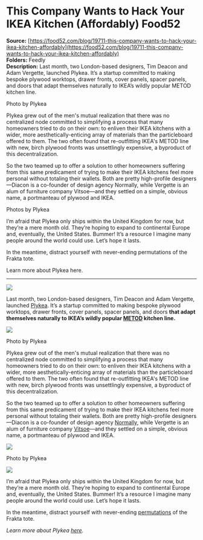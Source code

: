 # This Company Wants to Hack Your IKEA Kitchen (Affordably) Food52

**Source:** [https://food52.com/blog/19711-this-company-wants-to-hack-your-ikea-kitchen-affordably](https://food52.com/blog/19711-this-company-wants-to-hack-your-ikea-kitchen-affordably)  
**Folders:** Feedly  
**Description:** Last month, two London-based designers, Tim Deacon and Adam Vergette, launched Plykea. It’s a startup committed to making bespoke plywood worktops, drawer fronts, cover panels, spacer panels, and doors that adapt themselves naturally to IKEA’s wildly popular METOD kitchen line.

Photo by Plykea

Plykea grew out of the men's mutual realization that there was no centralized node committed to simplifying a process that many homeowners tried to do on their own: to enliven their IKEA kitchens with a wider, more aesthetically-enticing array of materials than the particleboard offered to them. The two often found that re-outfitting IKEA's METOD line with new, birch plywood fronts was unsettlingly expensive, a byproduct of this decentralization.

So the two teamed up to offer a solution to other homeowners suffering from this same predicament of trying to make their IKEA kitchens feel more personal without totaling their wallets. Both are pretty high-profile designers—Diacon is a co-founder of design agency Normally, while Vergette is an alum of furniture company Vitsoe—and they settled on a simple, obvious name, a portmanteau of plywood and IKEA.

Photos by Plykea

I’m afraid that Plykea only ships within the United Kingdom for now, but they’re a mere month old. They’re hoping to expand to continental Europe and, eventually, the United States. Bummer! It’s a resource I imagine many people around the world could use. Let’s hope it lasts.

In the meantime, distract yourself with never-ending permutations of the Frakta tote.

Learn more about Plykea here.

---

<div><img src="https://images.food52.com/FXHrBC7kiZPlcavFLzAjboe7YX8=/1991261b-79b2-49ed-90d9-ddd8c75cd2bb--birch-ply-wide_1-.jpg?w=1080&amp;q=75"><div><div><div><p>Last month, two London-based designers, Tim Deacon and Adam Vergette, launched <a href="https://www.plykea.xyz/">Plykea</a>. It’s a startup committed to making bespoke plywood worktops, drawer fronts, cover panels, spacer panels, and doors <strong>that adapt themselves naturally to IKEA’s wildly popular <a href="http://www.ikea.com/eg/en/catalog/categories/departments/kitchen/23598/">METOD</a> kitchen line.</strong></p></div></div></div><div><div><img src="https://images.food52.com/uKssSq45fDAfgmgot-SKPTbA8mw=/7f88b2ef-3554-473c-a5e2-518aada85ecf--birch-ply-wide_1-.jpg?w=1080&amp;q=75"><div><p>Photo by Plykea</p></div></div></div><div><div><div><p>Plykea grew out of the men's mutual realization that there was no centralized node committed to simplifying a process that many homeowners tried to do on their own: to enliven their IKEA kitchens with a wider, more aesthetically-enticing array of materials than the particleboard offered to them. The two often found that re-outfitting IKEA's METOD line with new, birch plywood fronts was unsettlingly expensive, a byproduct of this decentralization.</p></div></div></div><div><div><div><p>So the two teamed up to offer a solution to other homeowners suffering from this same predicament of trying to make their IKEA kitchens feel more personal without totaling their wallets. Both are pretty high-profile designers—Diacon is a co-founder of design agency <a href="https://www.instagram.com/normallystudio/">Normally</a>, while Vergette is an alum of furniture company <a href="https://www.vitsoe.com/us">Vitsoe</a>—and they settled on a simple, obvious name, a portmanteau of plywood and IKEA.</p></div></div></div><div><div><div><div><div><img src="https://images.food52.com/leS_B7NNEizAHNTul1PAFeVmuaw=/cc109fd7-7e7d-462f-ab85-5dbf21e81db4--birch-ply-corner.jpg?w=1080&amp;q=75"></div><div><p>Photo by Plykea</p></div><div><img src="https://images.food52.com/QwYjNs71LYMKYiygDf-NsRijIZQ=/03b4edc8-97de-446a-8e36-f84908033c51--formica-ply-hob.jpg?w=1080&amp;q=75"></div></div></div></div></div><div><div><div><p>I’m afraid that Plykea only ships within the United Kingdom for now, but they’re a mere month old. They’re hoping to expand to continental Europe and, eventually, the United States. Bummer! It’s a resource I imagine many people around the world could use. Let’s hope it lasts.</p></div></div></div><div><div><div><p>In the meantime, distract yourself with never-ending <a href="https://food52.com/blog/19685-how-to-repurpose-your-bright-blue-ikea-bag">permutations</a> of the Frakta tote.</p></div></div></div><div><div><div><p><em>Learn more about Plykea <a href="https://plykea.xyz">here</a>.</em></p></div></div></div></div>
